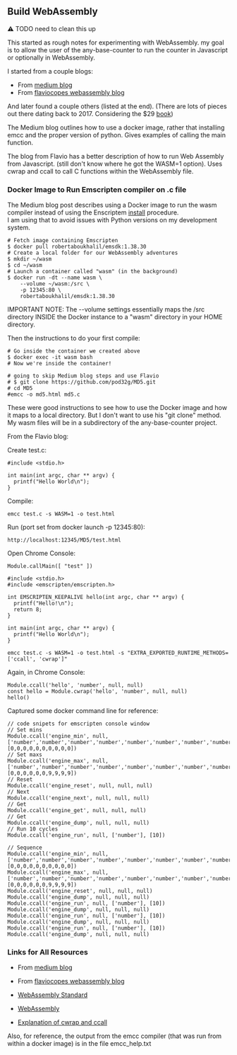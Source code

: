 

## Build WebAssembly

:warning: TODO need to clean this up

This started as rough notes for experimenting with WebAssembly.  my goal is to allow
the user of the any-base-counter to run the counter in Javascript or optionally in
WebAssembly.

I started from a couple blogs:
- From [medium blog](https://medium.com/@robaboukhalil/hit-the-ground-running-with-webassembly-56cf9b2fa35d)
- From [flaviocopes webassembly blog](https://flaviocopes.com/webassembly/)

And later found a couple others (listed at the end).
(There are lots of pieces out there dating back to 2017.  Considering the $29 [book](https://www.levelupwasm.com/
))

The Medium blog outlines how to use a docker image, rather that installing emcc and the proper version
of python.  Gives examples of calling the main function.

The blog from Flavio has a better description of how to run Web Assembly from Javascript. (still don't know where he got the WASM=1 option).  Uses cwrap and ccall to call C functions within the WebAssembly
file.


### Docker Image to Run Emscripten compiler on .c file

The Medium blog post describes using a Docker image to run the wasm compiler instead of using 
the Enscriptem [install](https://emscripten.org/docs/getting_started/downloads.html) procedure.  
I am using that to avoid issues with Python versions on my development system.

```
# Fetch image containing Emscripten
$ docker pull robertaboukhalil/emsdk:1.38.30
# Create a local folder for our WebAssembly adventures
$ mkdir ~/wasm
$ cd ~/wasm
# Launch a container called "wasm" (in the background)
$ docker run -dt --name wasm \
    --volume ~/wasm:/src \
    -p 12345:80 \
    robertaboukhalil/emsdk:1.38.30
```

IMPORTANT NOTE: The --volume settings essentially maps the /src directory INSIDE the Docker instance to a
"wasm" directory in your HOME directory.  

Then the instructions to do your first compile:

```
# Go inside the container we created above
$ docker exec -it wasm bash
# Now we're inside the container!

# going to skip Medium blog steps and use Flavio
# $ git clone https://github.com/pod32g/MD5.git
# cd MD5
#emcc -o md5.html md5.c
```

These were good instructions to see how to use the Docker image and how it maps to a local directory.  But I don't
want to use his "git clone" method.  My wasm files will be in a subdirectory of the any-base-counter project.











From the Flavio blog:

Create test.c:
```
#include <stdio.h>

int main(int argc, char ** argv) {
  printf("Hello World\n");
}
```


Compile:
```
emcc test.c -s WASM=1 -o test.html
```

Run (port set from docker launch -p 12345:80):
```
http://localhost:12345/MD5/test.html
```

Open Chrome Console:
```
Module.callMain([ "test" ])
```

```
#include <stdio.h>
#include <emscripten/emscripten.h>

int EMSCRIPTEN_KEEPALIVE hello(int argc, char ** argv) {
  printf("Hello!\n");
  return 8;
}

int main(int argc, char ** argv) {
  printf("Hello World\n");
}

emcc test.c -s WASM=1 -o test.html -s "EXTRA_EXPORTED_RUNTIME_METHODS=['ccall', 'cwrap']"

```

Again, in Chrome Console:
```
Module.ccall('hello', 'number', null, null)
const hello = Module.cwrap('hello', 'number', null, null)
hello()

```


Captured some docker command line for reference:
```
// code snipets for emscripten console window
// Set mins
Module.ccall('engine_min', null, ['number','number','number','number','number','number','number','number','number','number'], [0,0,0,0,0,0,0,0,0,0])
// Set maxs
Module.ccall('engine_max', null, ['number','number','number','number','number','number','number','number','number','number'], [0,0,0,0,0,0,9,9,9,9])
// Reset
Module.ccall('engine_reset', null, null, null)
// Next
Module.ccall('engine_next', null, null, null)
// Get
Module.ccall('engine_get', null, null, null)
// Get
Module.ccall('engine_dump', null, null, null)
// Run 10 cycles
Module.ccall('engine_run', null, ['number'], [10])

// Sequence
Module.ccall('engine_min', null, ['number','number','number','number','number','number','number','number','number','number'], [0,0,0,0,0,0,0,0,0,0])
Module.ccall('engine_max', null, ['number','number','number','number','number','number','number','number','number','number'], [0,0,0,0,0,0,9,9,9,9])
Module.ccall('engine_reset', null, null, null)
Module.ccall('engine_dump', null, null, null)
Module.ccall('engine_run', null, ['number'], [10])
Module.ccall('engine_dump', null, null, null)
Module.ccall('engine_run', null, ['number'], [10])
Module.ccall('engine_dump', null, null, null)
Module.ccall('engine_run', null, ['number'], [10])
Module.ccall('engine_dump', null, null, null)

```




### Links for All Resources

- From [medium blog](https://medium.com/@robaboukhalil/hit-the-ground-running-with-webassembly-56cf9b2fa35d)
- From [flaviocopes webassembly blog](https://flaviocopes.com/webassembly/)


- [WebAssembly Standard](http://webassembly.github.io/spec/js-api/index.html)
- [WebAssembly](https://becominghuman.ai/passing-and-returning-webassembly-array-parameters-a0f572c65d97)
- [Explanation of cwrap and ccall](https://medium.com/@eliamaino/calling-c-functions-from-javascript-with-emscripten-first-part-e99fb6eedb22)

Also, for reference, the output from the emcc compiler (that was run from within a docker
image) is in the file emcc_help.txt

